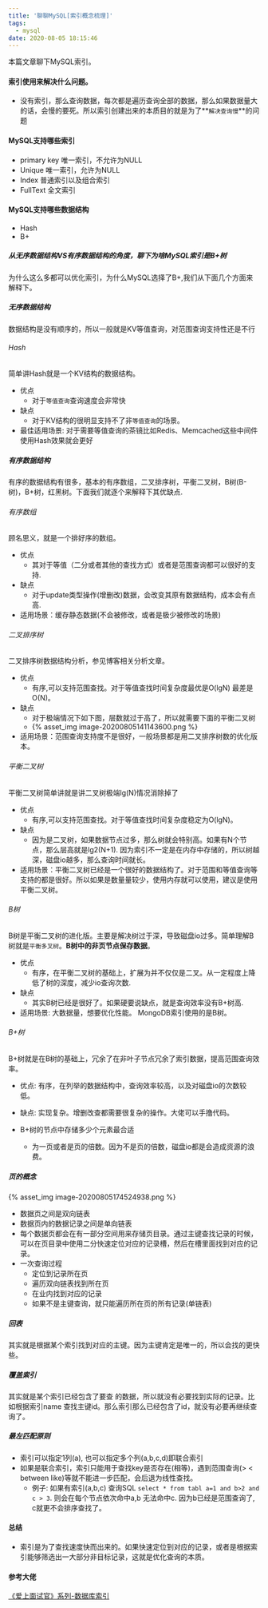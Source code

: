 ```yaml
---
title: '聊聊MySQL[索引概念梳理]'
tags:
  - mysql
date: 2020-08-05 18:15:46
---
```


本篇文章聊下MySQL索引。

<!-- more -->

#### 索引使用来解决什么问题。
* 没有索引，那么查询数据，每次都是遍历查询全部的数据，那么如果数据量大的话，会慢的要死。所以索引创建出来的本质目的就是为了**`解决查询慢`**的问题

#### MySQL支持哪些索引
* primary key 唯一索引，不允许为NULL
* Unique 唯一索引，允许为NULL
* Index 普通索引以及组合索引
* FullText 全文索引

#### MySQL支持哪些数据结构
* Hash
* B+

##### 从无序数据结构VS有序数据结构的角度，聊下为啥MySQL索引是B+树
为什么这么多都可以优化索引，为什么MySQL选择了B+,我们从下面几个方面来解释下。
##### 无序数据结构
数据结构是没有顺序的，所以一般就是KV等值查询，对范围查询支持性还是不行
###### Hash
简单讲Hash就是一个KV结构的数据结构。
* 优点
	* 对于`等值查询`查询速度会非常快
* 缺点
	* 对于KV结构的很明显支持不了非`等值查询`的场景。
* 最佳适用场景: 对于需要等值查询的茶镜比如Redis、Memcached这些中间件使用Hash效果就会更好
##### 有序数据结构
有序的数据结构有很多，基本的有序数组，二叉排序树，平衡二叉树，B树(B-树)，B+树，红黑树。下面我们就逐个来解释下其优缺点.

###### 有序数组
顾名思义，就是一个排好序的数组。
* 优点
	* 其对于等值（二分或者其他的查找方式）或者是范围查询都可以很好的支持.
* 缺点
	* 对于update类型操作(增删改)数据，会改变其原有数据结构，成本会有点高.	
* 适用场景：缓存静态数据(不会被修改，或者是极少被修改的场景)

###### 二叉排序树
二叉排序树数据结构分析，参见博客相关分析文章。
* 优点
	* 有序,可以支持范围查找。对于等值查找时间复杂度最优是O(lgN) 最差是O(N)。	
* 缺点
	* 对于极端情况下如下图，层数就过于高了，所以就需要下面的平衡二叉树 
	* {% asset_img image-20200805141143600.png %}
* 适用场景：范围查询支持度不是很好，一般场景都是用二叉排序树数的优化版本。

###### 平衡二叉树
平衡二叉树简单讲就是讲二叉树极端lg(N)情况消除掉了
* 优点
	* 有序,可以支持范围查找。对于等值查找时间复杂度稳定为O(lgN)。
* 缺点
	* 因为是二叉树，如果数据节点过多，那么树就会特别高。如果有N个节点，那么层高就是lg2(N+1). 因为索引不一定是在内存中存储的，所以树越深，磁盘io越多，那么查询时间就长。
* 适用场景：平衡二叉树已经是一个很好的数据结构了。对于范围和等值查询等支持的都是很好。所以如果是数量量较少，使用内存就可以使用，建议是使用平衡二叉树。

###### B树
B树是平衡二叉树的进化版。主要是解决树过于深，导致磁盘io过多。简单理解B树就是`平衡多叉树`。**B树中的非页节点保存数据**。
* 优点
	* 有序，在平衡二叉树的基础上，扩展为并不仅仅是二叉。从一定程度上降低了树的深度，减少io查询次数.
* 缺点
	* 其实B树已经是很好了。如果硬要说缺点，就是查询效率没有B+树高.
* 适用场景: 大数据量，想要优化性能。 MongoDB索引使用的是B树。

###### B+树
B+树就是在B树的基础上，冗余了在非叶子节点冗余了索引数据，提高范围查询效率。
* 优点: 有序，在列举的数据结构中，查询效率较高，以及对磁盘io的次数较低。
* 缺点: 实现复杂。增删改查都需要很复杂的操作。大佬可以手撸代码。

* B+树的节点中存储多少个元素最合适
	* 为一页或者是页的倍数。因为不是页的倍数，磁盘io都是会造成资源的浪费。

##### 页的概念

{% asset_img image-20200805174524938.png %}

* 数据页之间是双向链表
* 数据页内的数据记录之间是单向链表
* 每个数据页都会在有一部分空间用来存储页目录。通过主键查找记录的时候，可以在页目录中使用二分快速定位对应的记录槽，然后在槽里面找到对应的记录。
* 一次查询过程
	* 定位到记录所在页
	* 遍历双向链表找到所在页
	* 在业内找到对应的记录
	* 如果不是主键查询，就只能遍历所在页的所有记录(单链表)
##### 回表
其实就是根据某个索引找到对应的主键。因为主键肯定是唯一的，所以会找的更快些。

##### 覆盖索引
其实就是某个索引已经包含了要查 的数据，所以就没有必要找到实际的记录。比如根据索引name 查找主键id。那么索引那么已经包含了id，就没有必要再继续查询了。

##### 最左匹配原则
* 索引可以指定1列(a), 也可以指定多个列(a,b,c,d)即联合索引
* 如果是联合索引，索引只能用于查找key是否存在(相等)，遇到范围查询(> < between like)等就不能进一步匹配，会后退为线性查找。
	* 例子: 如果有索引(a,b,c) 查询SQL `select * from tabl a=1 and b>2 and c > 3`. 则会在每个节点依次命中a,b 无法命中c. 因为b已经是范围查询了, c就更不会排序查找了。

#### 总结
- 索引是为了查找速度快而出来的。如果快速定位到对应的记录，或者是根据索引能够筛选出一大部分非目标记录，这就是优化查询的本质。



#### 参考大佬
[《爱上面试官》系列-数据库索引](https://mp.weixin.qq.com/s/_9rDde9wRYoZeh07EASNQQ)

